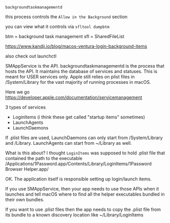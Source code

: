 `backgroundtaskmanagementd`

this process controls the `Allow in the Background` section

you can view what it controls via `sfltool dumpbtm`

btm = background task management
sfl = SharedFileList

https://www.kandji.io/blog/macos-ventura-login-background-items


also check out launchctl

SMAppService is the API. backgroundtaskmanagementd is the process that hosts the API. It maintains the database of services and statuses. This is meant for USER services only. Apple still relies on plist files in /System/Library for the vast majority of running processes in macOS.


Here we go
https://developer.apple.com/documentation/servicemanagement

3 types of services
* LoginItems (i think these get called "startup items" sometimes)
* LaunchAgents
* LaunchDaemons

If .plist files are used, LaunchDaemons can only start from /System/Library and /Library. LaunchAgents can start from ~/Library as well.

What is this about? I thought `LoginItems` was supposed to hold .plist file that contained the path to the executable
/Applications/1Password.app/Contents/Library/LoginItems/1Password Browser Helper.app/


OK. The application itself is responsible setting up login/launch items.

If you use SMAppService, then your app needs to use those APIs when it launches and tell macOS where to find all the helper executables bundled in their own bundles.

If you want to use .plist files then the app needs to copy the .plist file from its bundle to a known discovery location like ~/Library/LoginItems